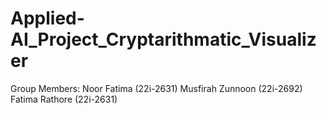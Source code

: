 # Applied-AI_Project_Cryptarithmatic_Visualizer

Group Members:
Noor Fatima (22i-2631)
Musfirah Zunnoon (22i-2692)
Fatima Rathore (22i-2631)
